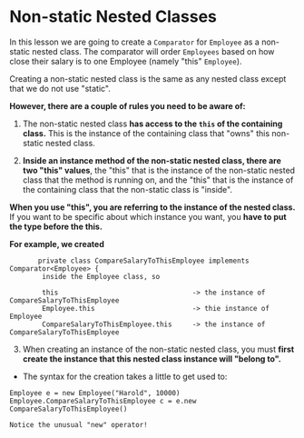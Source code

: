 # Non-static Nested Classes

In this lesson we are going to create a `Comparator` for `Employee` as a non-static nested class.
The comparator will order `Employees` based on how close their salary is to one Employee (namely "this" `Employee`).

Creating a non-static nested class is the same as any nested class except that we do not use "static".

__However, there are a couple of rules you need to be aware of:__
1. The non-static nested class __has access to the `this` of the containing class.__ This is the instance of the containing class that "owns" this non-static nested class.

2. __Inside an instance method of the non-static nested class, there are two "this" values__, the "this" that is the instance of the non-static nested class that the method is running on, and the "this" that is the instance of the containing class that the non-static class is "inside".

__When you use "this", you are referring to the instance of the nested class.__
If you want to be specific about which instance you want, you __have to put the type before the this.__

__For example, we created__
```
	   private class CompareSalaryToThisEmployee implements Comparator<Employee> {
        inside the Employee class, so

	    this                                 -> the instance of CompareSalaryToThisEmployee
	    Employee.this                        -> thie instance of Employee
 	    CompareSalaryToThisEmployee.this     -> the instance of CompareSalaryToThisEmployee
```
3. When creating an instance of the non-static nested class, you must __first create the instance that this nested class instance will "belong to".__
  * The syntax for the creation takes a little to get used to:
  ```
  Employee e = new Employee("Harold", 10000)     
  Employee.CompareSalaryToThisEmployee c = e.new CompareSalaryToThisEmployee()     

  Notice the unusual "new" operator!
  ```
